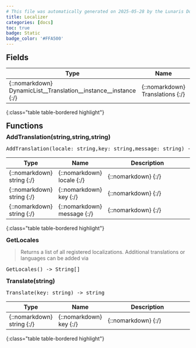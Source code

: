 ```yaml
---
# This file was automatically generated on 2025-05-28 by the Lunaris Documentation Generator
title: Localizer
categories: [docs]
toc: true
badge: Static
badge_color: '#FFA500'
---
```

<style>
h2 {
    margin-top: 1rem;
    margin-bottom: 0.5rem;
    padding: 0;
}

h3 {
    margin-top: 0.25rem;
    margin-bottom: 0.25rem;
}

.notice--warning {
    margin-top: 0.25rem !important;
    margin-bottom: 1rem !important;
}
table {width: 100%; }
td {width: 1px; }
td:last-child {width: 100%; }
#main {max-width: 1500px !important;}
</style>
            


## Fields

| Type | Name | Static | Default | Description |
| --- | --- | --- | --- | --- |
| {::nomarkdown} <span class='kt'>DynamicList__Translation__instance__instance</span> {:/} | {::nomarkdown} <span class='o'>Translations</span> {:/} | {::nomarkdown} <i class ='fas fa-check'></i>  {:/} | {::nomarkdown} Erios.Core.Logging.DynamicList`1[Godot.Translation] {:/} | {::nomarkdown} <span class='c'></span> {:/} |
{:class="table table-bordered highlight"}

## Functions

### AddTranslation(string,string,string)
<div class ="highlighter-rouge">
<div class ="highlight">
<pre class ="highlight">
<span class='nf'>AddTranslation</span>(<span class='o'>locale</span>: <span class='kt'>string</span>,<span class='o'>key</span>: <span class='kt'>string</span>,<span class='o'>message</span>: <span class='kt'>string</span>) -> <span class='kt'>nil</span>
</pre>
</div>
</div>

| Type | Name | Description
| --- | --- | --- |
| {::nomarkdown} <span class='kt'>string</span> {:/} | {::nomarkdown} <span class='o'>locale</span> {:/} | {::nomarkdown} <span class='c'></span> {:/} |
| {::nomarkdown} <span class='kt'>string</span> {:/} | {::nomarkdown} <span class='o'>key</span> {:/} | {::nomarkdown} <span class='c'></span> {:/} |
| {::nomarkdown} <span class='kt'>string</span> {:/} | {::nomarkdown} <span class='o'>message</span> {:/} | {::nomarkdown} <span class='c'></span> {:/} |
{:class="table table-bordered highlight"}

### GetLocales
> Returns a list of all registered localizations. Additional translations or languages can be added via
<div class ="highlighter-rouge">
<div class ="highlight">
<pre class ="highlight">
<span class='nf'>GetLocales</span>() -> <span class='kt'>String[]</span>
</pre>
</div>
</div>

### Translate(string)
<div class ="highlighter-rouge">
<div class ="highlight">
<pre class ="highlight">
<span class='nf'>Translate</span>(<span class='o'>key</span>: <span class='kt'>string</span>) -> <span class='kt'>string</span>
</pre>
</div>
</div>

| Type | Name | Description
| --- | --- | --- |
| {::nomarkdown} <span class='kt'>string</span> {:/} | {::nomarkdown} <span class='o'>key</span> {:/} | {::nomarkdown} <span class='c'></span> {:/} |
{:class="table table-bordered highlight"}


